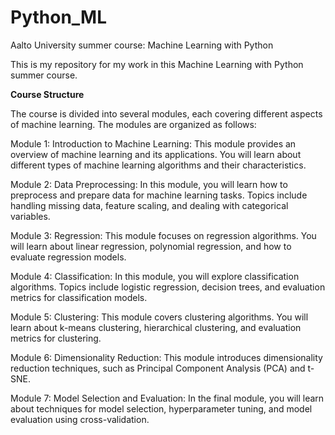 # Python_ML
Aalto University summer course: Machine Learning with Python

This is my repository for my work in this Machine Learning with Python summer course. 

**Course Structure**

The course is divided into several modules, each covering different aspects of machine learning. The modules are organized as follows:

Module 1: Introduction to Machine Learning: This module provides an overview of machine learning and its applications. You will learn about different types of machine learning algorithms and their characteristics.

Module 2: Data Preprocessing: In this module, you will learn how to preprocess and prepare data for machine learning tasks. Topics include handling missing data, feature scaling, and dealing with categorical variables.

Module 3: Regression: This module focuses on regression algorithms. You will learn about linear regression, polynomial regression, and how to evaluate regression models.

Module 4: Classification: In this module, you will explore classification algorithms. Topics include logistic regression, decision trees, and evaluation metrics for classification models.

Module 5: Clustering: This module covers clustering algorithms. You will learn about k-means clustering, hierarchical clustering, and evaluation metrics for clustering.

Module 6: Dimensionality Reduction: This module introduces dimensionality reduction techniques, such as Principal Component Analysis (PCA) and t-SNE.

Module 7: Model Selection and Evaluation: In the final module, you will learn about techniques for model selection, hyperparameter tuning, and model evaluation using cross-validation.
